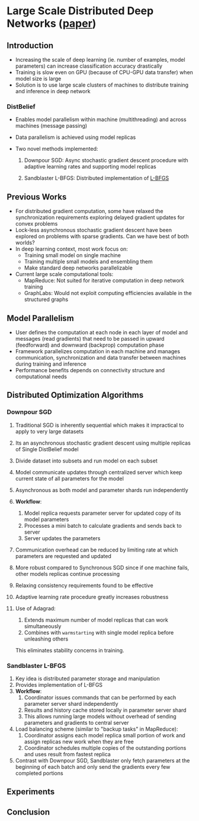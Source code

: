 # Large Scale Distributed Deep Networks ([paper](https://ai.google/research/pubs/pub40565))

## Introduction

* Increasing the scale of deep learning (ie. number of examples, model parameters) can increase classification accuracy drastically
* Training is slow even on GPU (because of CPU-GPU data transfer) when model size is large
* Solution is to use large scale clusters of machines to distribute training and inference in deep network

### DistBelief
* Enables model parallelism within machine (multithreading) and across machines (message passing)
* Data parallelism is achieved using model replicas
* Two novel methods implemented:

    1. Downpour SGD: Async stochastic gradient descent procedure with adaptive learning rates and supporting model replicas

    2. Sandblaster L-BFGS: Distributed implementation of [L-BFGS](https://en.wikipedia.org/wiki/Limited-memory_BFGS)

## Previous Works

* For distributed gradient computation, some have relaxed the synchronization requirements exploring delayed gradient updates for convex problems
* Lock-less asynchronous stochastic gradient descent have been explored on problems with sparse gradients. Can we have best of both worlds?
* In deep learning context, most work focus on:
    * Training small model on single machine
    * Training multiple small models and ensembling them
    * Make standard deep networks parallelizable
* Current large scale computational tools:
    * MapReduce: Not suited for iterative computation in deep network training
    * GraphLabs: Would not exploit computing efficiencies available in the structured graphs

## Model Parallelism

* User defines the computation at each node in each layer of model and messages (read gradients) that need to be passed in upward (feedforward) and downward (backprop) computation phase
* Framework parallelizes computation in each machine and manages communication, synchronization and data transfer between machines during training and inference
* Performance benefits depends on connectivity structure and computational needs

## Distributed Optimization Algorithms

### Downpour SGD

1. Traditional SGD is inherently sequential which makes it impractical to apply to very large datasets
2. Its an asynchronous stochastic gradient descent using multiple replicas of Single DistBelief model
3. Divide dataset into subsets and run model on each subset
4. Model communicate updates through centralized server which keep current state of all parameters for the model
5. Asynchronous as both model and parameter shards run independently
6. **Workflow**:
    1. Model replica requests parameter server for updated copy of its model parameters
    2. Processes a mini batch to calculate gradients and sends back to server
    3. Server updates the parameters
7. Communication overhead can be reduced by limiting rate at which parameters are requested and updated
8. More robust compared to Synchronous SGD since if one machine fails, other models replicas continue processing
9. Relaxing consistency requirements found to be effective
10. Adaptive learning rate procedure greatly increases robustness
11. Use of Adagrad:
    1. Extends maximum number of model replicas that can work simultaneously
    2. Combines with `warmstarting` with single model replica before unleashing others

    This eliminates stability concerns in training.

### Sandblaster L-BFGS

1. Key idea is distributed parameter storage and manipulation
2. Provides implementation of L-BFGS
3. **Workflow**:
    1. Coordinator issues commands that can be performed by each parameter server shard independently 
    2. Results and history cache stored locally in parameter server shard
    3. This allows running large models without overhead of sending parameters and gradients to central server
4. Load balancing scheme (similar to "backup tasks" in MapReduce):
    1. Coordinator assigns each model replica small portion of work and assign replicas new work when they are free
    2. Coordinator schedules multiple copies of the outstanding portions and uses result from fastest replica
5. Contrast with Downpour SGD, Sandblaster only fetch parameters at the beginning of each batch and only send the gradients every few completed portions

## Experiments

## Conclusion
